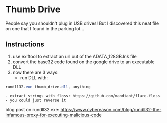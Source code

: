 
# Thumb Drive
People say you shouldn't plug in USB drives! But I discovered this neat file on one that I found in the parking lot...

## Instructions

1. use exiftool to extract an url out of the ADATA_128GB.lnk file
2. convert the base32 code found on the google drive to an executable DLL
3. now there are 3 ways:
    - run DLL with:
```powershell
rundll32.exe thumb_drive.dll, anything
```
    - extract strings with floss: https://github.com/mandiant/flare-floss
    - you could just reverse it

blog post on rundll32.exe: https://www.cybereason.com/blog/rundll32-the-infamous-proxy-for-executing-malicious-code
